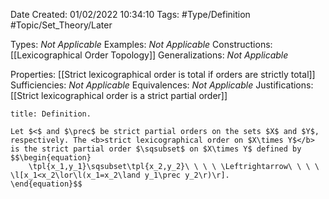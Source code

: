 <div class="topSpace"></div>

Date Created: 01/02/2022 10:34:10
Tags: #Type/Definition #Topic/Set_Theory/Later

Types: <i>Not Applicable</i>
Examples: <i>Not Applicable</i>
Constructions: [[Lexicographical Order Topology]]
Generalizations: <i>Not Applicable</i>

Properties: [[Strict lexicographical order is total if orders are strictly total]]
Sufficiencies: <i>Not Applicable</i>
Equivalences: <i>Not Applicable</i>
Justifications: [[Strict lexicographical order is a strict partial order]]

``` ad-Definition
title: Definition.

Let $<$ and $\prec$ be strict partial orders on the sets $X$ and $Y$, respectively. The <b>strict lexicographical order on $X\times Y$</b> is the strict partial order $\sqsubset$ on $X\times Y$ defined by
$$\begin{equation}
    \tpl{x_1,y_1}\sqsubset\tpl{x_2,y_2}\ \ \ \ \Leftrightarrow\ \ \ \ \l[x_1<x_2\lor\l(x_1=x_2\land y_1\prec y_2\r)\r].
\end{equation}$$

```
